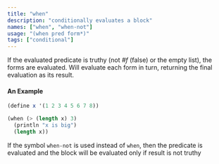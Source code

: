 ```yaml
---
title: "when"
description: "conditionally evaluates a block"
names: ["when", "when-not"]
usage: "(when pred form*)"
tags: ["conditional"]
---
```


If the evaluated predicate is truthy (not _#f_ (false) or the empty list), the forms are evaluated. Will evaluate each form in turn, returning the final evaluation as its result.

#### An Example

```scheme
(define x '(1 2 3 4 5 6 7 8))

(when (> (length x) 3)
  (println "x is big")
  (length x))
```

If the symbol `when-not` is used instead of `when`, then the predicate is evaluated and the block will be evaluated only if result is not truthy
